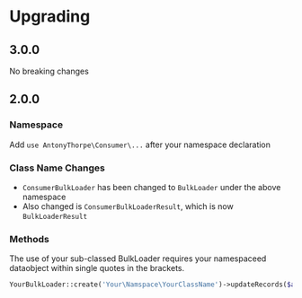 # Upgrading

## 3.0.0
No breaking changes

## 2.0.0
### Namespace
Add `use AntonyThorpe\Consumer\...` after your namespace declaration
### Class Name Changes
* `ConsumerBulkLoader` has been changed to `BulkLoader` under the above namespace
* Also changed is `ConsumerBulkLoaderResult`, which is now `BulkLoaderResult`
### Methods
The use of your sub-classed BulkLoader requires your namespaceed dataobject within single quotes in the brackets.
```php
YourBulkLoader::create('Your\Namspace\YourClassName')->updateRecords($apidata);
```
